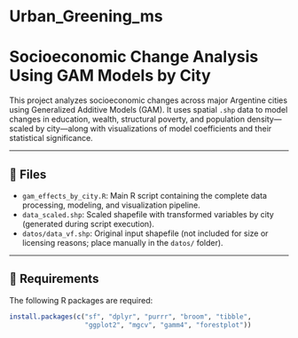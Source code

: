 # Urban_Greening_ms

# Socioeconomic Change Analysis Using GAM Models by City

This project analyzes socioeconomic changes across major Argentine cities using Generalized Additive Models (GAM). It uses spatial `.shp` data to model changes in education, wealth, structural poverty, and population density—scaled by city—along with visualizations of model coefficients and their statistical significance.

---

## 📁 Files

- `gam_effects_by_city.R`: Main R script containing the complete data processing, modeling, and visualization pipeline.
- `data_scaled.shp`: Scaled shapefile with transformed variables by city (generated during script execution).
- `datos/data_vf.shp`: Original input shapefile (not included for size or licensing reasons; place manually in the `datos/` folder).

---

## 🔧 Requirements

The following R packages are required:

```r
install.packages(c("sf", "dplyr", "purrr", "broom", "tibble", 
                   "ggplot2", "mgcv", "gamm4", "forestplot"))
